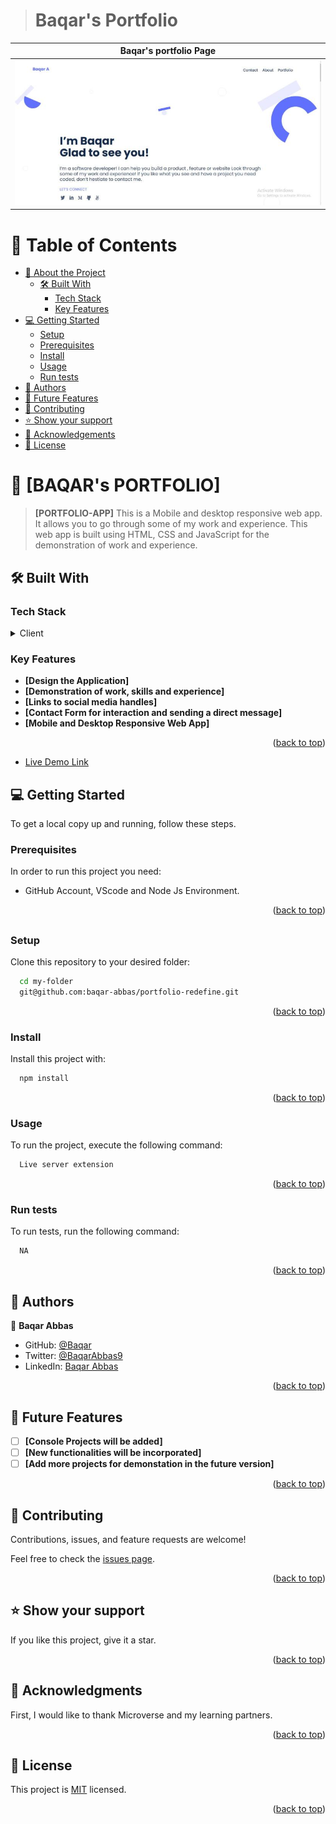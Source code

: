 > # Baqar's Portfolio

| Baqar's portfolio Page |
|---------------------------------------|
|![image](/images/portfolioWebImage.jpg)|


<a name="readme-top"></a>

<!-- TABLE OF CONTENTS -->

# 📗 Table of Contents

- [📖 About the Project](#about-project)
  - [🛠 Built With](#built-with)
    - [Tech Stack](#tech-stack)
    - [Key Features](#key-features)
- [💻 Getting Started](#getting-started)
  - [Setup](#setup)
  - [Prerequisites](#prerequisites)
  - [Install](#install)
  - [Usage](#usage)
  - [Run tests](#run-tests)
- [👥 Authors](#authors)
- [🔭 Future Features](#future-features)
- [🤝 Contributing](#contributing)
- [⭐️ Show your support](#support)
- [🙏 Acknowledgements](#acknowledgements)
- [📝 License](#license)

<!-- PROJECT DESCRIPTION -->

# 📖 [BAQAR's PORTFOLIO] <a name="about-project"></a>

> **[PORTFOLIO-APP]** This is a Mobile and desktop responsive web app. It allows you to go through some of my work and experience. This web app is built using HTML, CSS and JavaScript for the demonstration of work and experience.
## 🛠 Built With <a name="built-with"></a>

### Tech Stack <a name="tech-stack"></a>

<details>
  <summary>Client</summary>
  <ul>
    <li><a href="https://www.w3schools.com/html/default.asp">HTML</a></li>
    <li><a href="https://www.w3schools.com/css/default.asp">CSS</a></li>
    <li><a href="https://developer.mozilla.org/en-US/docs/Web/JavaScript">JavaScript</a></li>
  </ul>
</details>

<!-- Features -->

### Key Features <a name="key-features"></a>

- **[Design the Application]**
- **[Demonstration of work, skills and experience]**
- **[Links to social media handles]**
- **[Contact Form for interaction and sending a direct message]**
- **[Mobile and Desktop Responsive Web App]**

<p align="right">(<a href="#readme-top">back to top</a>)</p>

- [Live Demo Link](https://baqars-portfolio.onrender.com/)

<!-- GETTING STARTED -->

## 💻 Getting Started <a name="getting-started"></a>

To get a local copy up and running, follow these steps.

### Prerequisites

In order to run this project you need:
- GitHub Account, VScode and Node Js Environment.

<p align="right">(<a href="#readme-top">back to top</a>)</p>

##

### Setup

Clone this repository to your desired folder:

```sh
  cd my-folder
  git@github.com:baqar-abbas/portfolio-redefine.git
```
<p align="right">(<a href="#readme-top">back to top</a>)</p>

### Install

Install this project with:

```sh
  npm install
```
<p align="right">(<a href="#readme-top">back to top</a>)</p>

### Usage

To run the project, execute the following command:

```sh
  Live server extension
```
<p align="right">(<a href="#readme-top">back to top</a>)</p>

### Run tests

To run tests, run the following command:

```sh
  NA
```
<p align="right">(<a href="#readme-top">back to top</a>)</p>

<!-- AUTHORS -->

## 👥 Authors <a name="authors"></a>

👤 **Baqar Abbas**

- GitHub: [@Baqar](https://github.com/baqar-abbas)
- Twitter: [@BaqarAbbas9](https://twitter.com/BaqarAbbas9)
- LinkedIn: [Baqar Abbas](https://www.linkedin.com/in/baqar-abbas/)

<p align="right">(<a href="#readme-top">back to top</a>)</p>

<!-- FUTURE FEATURES -->

## 🔭 Future Features <a name="future-features"></a>
- [ ] **[Console Projects will be added]**
- [ ] **[New functionalities will be incorporated]**
- [ ] **[Add more projects for demonstation in the future version]**

<p align="right">(<a href="#readme-top">back to top</a>)</p>

<!-- CONTRIBUTING -->

## 🤝 Contributing <a name="contributing"></a>

  Contributions, issues, and feature requests are welcome!

  Feel free to check the [issues page](https://github.com/baqar-abbas/portfolio-redefine/issues/new).

<p align="right">(<a href="#readme-top">back to top</a>)</p>

<!-- SUPPORT -->

## ⭐️ Show your support <a name="support"></a>

  If you like this project, give it a star.

<p align="right">(<a href="#readme-top">back to top</a>)</p>

<!-- ACKNOWLEDGEMENTS -->

## 🙏 Acknowledgments <a name="acknowledgements"></a>

  First, I would like to thank Microverse and my learning partners.

<p align="right">(<a href="#readme-top">back to top</a>)</p>


## 📝 License <a name="license"></a>

This project is [MIT](./LICENSE) licensed.

<p align="right">(<a href="#readme-top">back to top</a>)</p>

